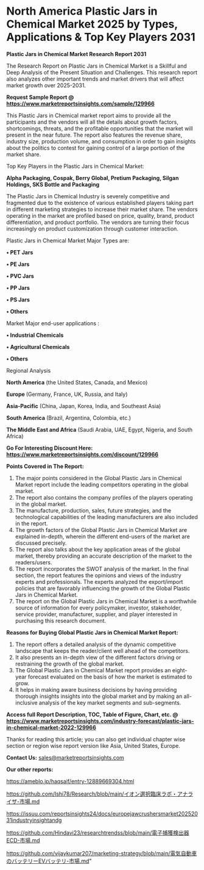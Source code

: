 # North America Plastic Jars in Chemical Market 2025 by Types, Applications & Top Key Players 2031

<strong>Plastic Jars in Chemical Market Research Report 2031</strong>

The Research Report on Plastic Jars in Chemical Market is a Skillful and Deep Analysis of the Present Situation and Challenges. This research report also analyzes other important trends and market drivers that will affect market growth over 2025-2031.

<strong>Request Sample Report @ <a href=https://www.marketreportsinsights.com/sample/129966>https://www.marketreportsinsights.com/sample/129966</a></strong>

This Plastic Jars in Chemical market report aims to provide all the participants and the vendors will all the details about growth factors, shortcomings, threats, and the profitable opportunities that the market will present in the near future. The report also features the revenue share, industry size, production volume, and consumption in order to gain insights about the politics to contest for gaining control of a large portion of the market share.

Top Key Players in the Plastic Jars in Chemical Market:

<strong>Alpha Packaging, Cospak, Berry Global, Pretium Packaging, Silgan Holdings, SKS Bottle and Packaging</strong>

The Plastic Jars in Chemical Industry is severely competitive and fragmented due to the existence of various established players taking part in different marketing strategies to increase their market share. The vendors operating in the market are profiled based on price, quality, brand, product differentiation, and product portfolio. The vendors are turning their focus increasingly on product customization through customer interaction.

Plastic Jars in Chemical Market Major Types are:

<strong>• PET Jars

• PE Jars

• PVC Jars

• PP Jars

• PS Jars

• Others</strong>

Market Major end-user applications :

<strong>• Industrial Chemicals

• Agricultural Chemicals

• Others</strong>

Regional Analysis

</u><strong><b>North America</b></strong> (the United States, Canada, and Mexico)

<strong><b>Europe </b></strong>(Germany, France, UK, Russia, and Italy)

<strong><b>Asia-Pacific</b></strong> (China, Japan, Korea, India, and Southeast Asia)

<strong><b>South America</b></strong> (Brazil, Argentina, Colombia, etc.)

<strong><b>The Middle East and Africa</b></strong> (Saudi Arabia, UAE, Egypt, Nigeria, and South Africa)

<strong>Go For Interesting Discount Here: <a href=https://www.marketreportsinsights.com/discount/129966>https://www.marketreportsinsights.com/discount/129966</a></strong>

<strong>Points Covered in The Report:</strong>
<ol>
  <li>The major points considered in the Global Plastic Jars in Chemical Market report include the leading competitors operating in the global market.</li>
  <li>The report also contains the company profiles of the players operating in the global market.</li>
  <li>The manufacture, production, sales, future strategies, and the technological capabilities of the leading manufacturers are also included in the report.</li>
  <li>The growth factors of the Global Plastic Jars in Chemical Market are explained in-depth, wherein the different end-users of the market are discussed precisely.</li>
  <li>The report also talks about the key application areas of the global market, thereby providing an accurate description of the market to the readers/users.</li>
  <li>The report incorporates the SWOT analysis of the market. In the final section, the report features the opinions and views of the industry experts and professionals. The experts analyzed the export/import policies that are favorably influencing the growth of the Global Plastic Jars in Chemical Market.</li>
  <li>The report on the Global Plastic Jars in Chemical Market is a worthwhile source of information for every policymaker, investor, stakeholder, service provider, manufacturer, supplier, and player interested in purchasing this research document.</li>
</ol>
<strong>Reasons for Buying Global Plastic Jars in Chemical Market Report:</strong>

<ol>
  <li>The report offers a detailed analysis of the dynamic competitive landscape that keeps the reader/client well ahead of the competitors.</li>
  <li>It also presents an in-depth view of the different factors driving or restraining the growth of the global market.</li>
  <li>The Global Plastic Jars in Chemical Market report provides an eight-year forecast evaluated on the basis of how the market is estimated to grow.</li>
  <li>It helps in making aware business decisions by having providing thorough insights insights into the global market and by making an all-inclusive analysis of the key market segments and sub-segments.</li>
</ol>
<strong>Access full Report Description, TOC, Table of Figure, Chart, etc. @ <a href=https://www.marketreportsinsights.com/industry-forecast/plastic-jars-in-chemical-market-2022-129966>https://www.marketreportsinsights.com/industry-forecast/plastic-jars-in-chemical-market-2022-129966</a></strong>


Thanks for reading this article; you can also get individual chapter wise section or region wise report version like Asia, United States, Europe.

<strong>Contact Us:</strong>
sales@marketreportsinsights.com

<strong>Our other reports:</strong>

<a href=https://ameblo.jp/haqsaif/entry-12889669304.html>https://ameblo.jp/haqsaif/entry-12889669304.html</a>

<a href=https://github.com/Ishi78/Research/blob/main/イオン選択臨床ラボ・アナライザ-市場.md>https://github.com/Ishi78/Research/blob/main/イオン選択臨床ラボ・アナライザ-市場.md</a>

<a href=https://issuu.com/reportsinsights24/docs/europejawcrushersmarket20252031industryinsightandg>https://issuu.com/reportsinsights24/docs/europejawcrushersmarket20252031industryinsightandg</a>

<a href=https://github.com/Hindavi23/researchtrendss/blob/main/電子捕獲検出器ECD-市場.md>https://github.com/Hindavi23/researchtrendss/blob/main/電子捕獲検出器ECD-市場.md</a>

<a href=https://github.com/vijaykumar207/marketing-strategy/blob/main/電気自動車のバッテリーEVバッテリ-市場.md>https://github.com/vijaykumar207/marketing-strategy/blob/main/電気自動車のバッテリーEVバッテリ-市場.md</a>"
